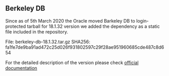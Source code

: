 ## Berkeley DB
Since as of 5th March 2020 the Oracle moved Barkeley DB to login-protected tarball for 18.1.32 version we added the dependency as a static file included in the repository.

File: berkeley-db-18.1.32.tar.gz
SHA256: fa1fe7de9ba91ad472c25d026f931802597c29f28ae951960685cde487c8d654

For the detailed description of the version please check [official documentation](https://download.oracle.com/otndocs/products/berkeleydb/html/changelog_18_1.html#idm140649573044560)
